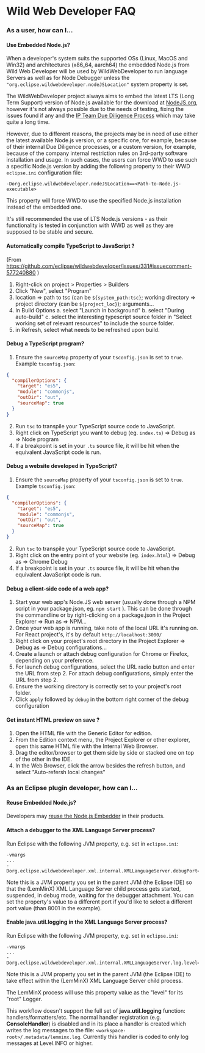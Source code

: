 # Wild Web Developer FAQ

### As a user, how can I...

#### Use Embedded Node.js?

When a developer's system suits the supported OSs (Linux, MacOS and Win32) and architectures (x86_64, aarch64) the embedded Node.js from Wild Web Developer will be used by WildWebDeveloper to run language Servers as well as for Node Debugger unless the `"org.eclipse.wildwebdeveloper.nodeJSLocation"` system property is set.

The WildWebDeveloper project always aims to embed the latest LTS (Long Term Support) version of Node.js available for the download at [NodeJS.org](https://nodejs.org/en/download), however it's not always possible due to the needs of testing, fixing the issues found if any and the [IP Team  Due Diligence Process](https://gitlab.eclipse.org/eclipsefdn/emo-team/iplab/-/wikis/home) which may take quite a long time.

However, due to different reasons, the projects may be in need of use either the latest available Node.js version, or a specific one, for example, because of their internal Due Diligence processes, or a custom version, for example, because of the company internal restriction rules on 3rd-party software installation and usage. In such cases, the users can force WWD to use such a specific Node.js version by adding the following property to their WWD `eclipse.ini` configuration file: 

```
-Dorg.eclipse.wildwebdeveloper.nodeJSLocation==<Path-to-Node.js-executable>  
```

This property will force WWD to use the specified Node.js installation instead of the embedded one.

It's still recommended the use of LTS Node.js versions - as their functionality is tested in conjunction with WWD as well as they are supposed to be stable and secure. 


#### Automatically compile TypeScript to JavaScript ?

(From https://github.com/eclipse/wildwebdeveloper/issues/331#issuecomment-577240880 )

1. Right-click on project > Properties > Builders
2. Click "New", select "Program"
3. location => path to tsc (can be `${system_path:tsc}`; working directory => project directory (can be `${project_loc}`); arguments...
4. In Build Options
  a. select "Launch in background"
  b. select "During auto-build"
  c. select the interesting typescript source folder in "Select working set of relevant resources" to include the source folder.
5. in Refresh, select what needs to be refreshed upon build.

#### Debug a TypeScript program?

1. Ensure the `sourceMap` property of your `tsconfig.json` is set to `true`.
Example `tsconfig.json`:
```JSON
{
  "compilerOptions": {
    "target": "es5",
    "module": "commonjs",
    "outDir": "out",
    "sourceMap": true
  }
}
```
2. Run `tsc` to transpile your TypeScript source code to JavaScript.
3. Right click on TypeScript you want to debug (eg. `index.ts`) => Debug as => Node program
4. If a breakpoint is set in your `.ts` source file, it will be hit when the equivalent JavaScript code is run.

#### Debug a website developed in TypeScript?

1. Ensure the `sourceMap` property of your `tsconfig.json` is set to `true`.
Example `tsconfig.json`:
```JSON
{
  "compilerOptions": {
    "target": "es5",
    "module": "commonjs",
    "outDir": "out",
    "sourceMap": true
  }
}
```
2. Run `tsc` to transpile your TypeScript source code to JavaScript.
3. Right click on the entry point of your website (eg. `index.html`) => Debug as => Chrome Debug
4. If a breakpoint is set in your `.ts` source file, it will be hit when the equivalent JavaScript code is run.

#### Debug a client-side code of a web app?

1. Start your web app's Node.JS web server (usually done through a NPM script in your package.json, eg. `npm start` ). This can be done through the commandline or by right-clicking on a package.json in the Project Explorer => Run as => NPM...
2. Once your web app is running, take note of the local URL it's running on. For React project's, it's by default `http://localhost:3000/`
3. Right click on your project's root directory in the Project Explorer => Debug as => Debug configurations...
4. Create a launch or attach debug configuration for Chrome or Firefox, depending on your preference.
5. For launch debug configurations, select the URL radio button and enter the URL from step 2. For attach debug configurations, simply enter the URL from step 2.
6. Ensure the working directory is correctly set to your project's root folder.
7. Click `apply` followed by `debug` in the bottom right corner of the debug configuration

#### Get instant HTML preview on save ?

1. Open the HTML file with the Generic Editor for edition.
2. From the Edition context menu, the Project Explorer or other explorer, open this same HTML file with the Internal Web Browser.
3. Drag the editor/browser to get them side by side or stacked one on top of the other in the IDE.
4. In the Web Browser, click the arrow besides the refresh button, and select "Auto-refersh local changes"

### As an Eclipse plugin developer, how can I...

#### Reuse Embedded Node.js?

Developers may [reuse the Node.js Embedder](https://github.com/eclipse/wildwebdeveloper/blob/master/org.eclipse.wildwebdeveloper.embedder.node/README.md) in their products.

#### Attach a debugger to the XML Language Server process?

Run Eclipse with the following JVM property, e.g. set in `eclipse.ini`:

```text
-vmargs
...
-Dorg.eclipse.wildwebdeveloper.xml.internal.XMLLanguageServer.debugPort=8001
```

Note this is a JVM property you set in the parent JVM (the Eclipse IDE) so that the (LemMinX) XML Language Server child process gets started, suspended, in debug mode, waiting for the debugger attachment.  You can set the property's value to a different port if you'd like to select a different port value (than 8001 in the example).

#### Enable java.util.logging in the XML Language Server process?

Run Eclipse with the following JVM property, e.g. set in `eclipse.ini`:

```text
-vmargs
...
-Dorg.eclipse.wildwebdeveloper.xml.internal.XMLLanguageServer.log.level=all
```

Note this is a JVM property you set in the parent JVM (the Eclipse IDE) to take effect within the (LemMinX) XML Language Server child process.

The LemMinX process will use this property value as the "level" for its "root" Logger.   

This workflow doesn't support the full set of **java.util.logging** function: handlers/formatters/etc.  The normal handler registration (e.g. **ConsoleHandler**) is disabled and in its place a handler is created which writes the log messages to the file:  `<workspace-root>/.metadata/lemminx.log`.  Currently this handler is coded to only log messages at Level.INFO or higher.

 

